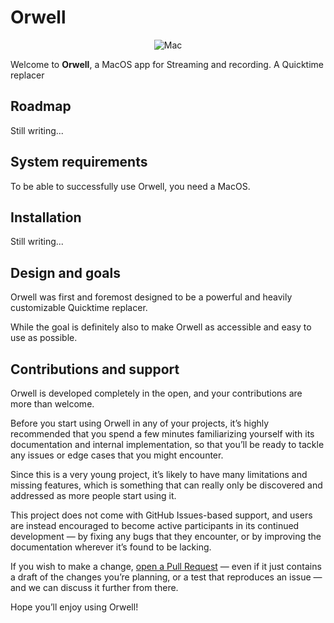 # Orwell

<p align="center">
     <img src="https://img.shields.io/badge/platforms-mac-brightgreen.svg?style=flat" alt="Mac" />
</p>

Welcome to **Orwell**, a MacOS app for Streaming and recording. A Quicktime replacer

## Roadmap

Still writing...

## System requirements

To be able to successfully use Orwell, you need a MacOS.

## Installation

Still writing...

## Design and goals

Orwell was first and foremost designed to be a powerful and heavily customizable Quicktime replacer.

While the goal is definitely also to make Orwell as accessible and easy to use as possible.

## Contributions and support

Orwell is developed completely in the open, and your contributions are more than welcome.

Before you start using Orwell in any of your projects, it’s highly recommended that you spend a few minutes familiarizing yourself with its documentation and internal implementation, so that you’ll be ready to tackle any issues or edge cases that you might encounter.

Since this is a very young project, it’s likely to have many limitations and missing features, which is something that can really only be discovered and addressed as more people start using it.

This project does not come with GitHub Issues-based support, and users are instead encouraged to become active participants in its continued development — by fixing any bugs that they encounter, or by improving the documentation wherever it’s found to be lacking.

If you wish to make a change, [open a Pull Request](https://github.com/JohnSundell/Orwell/pull/new) — even if it just contains a draft of the changes you’re planning, or a test that reproduces an issue — and we can discuss it further from there.

Hope you’ll enjoy using Orwell!



